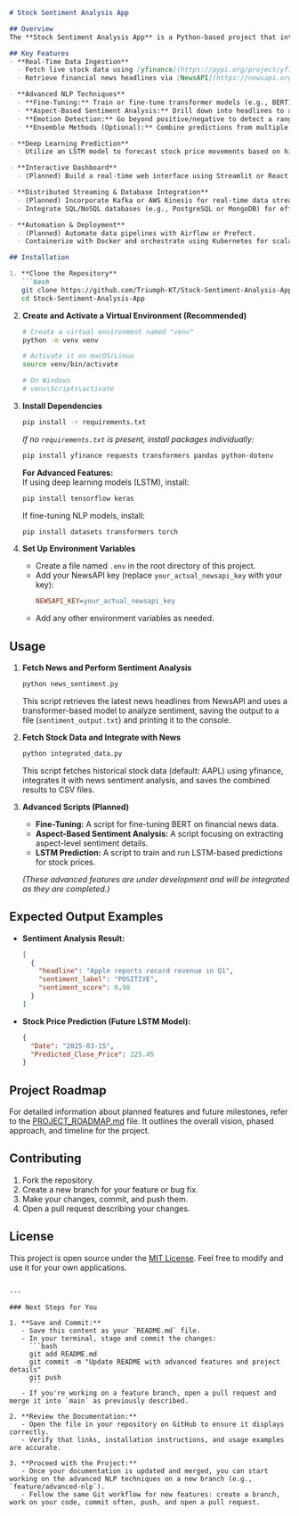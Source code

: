```markdown
# Stock Sentiment Analysis App

## Overview
The **Stock Sentiment Analysis App** is a Python-based project that integrates real-time stock data with advanced NLP techniques to analyze financial news and predict stock market movements. It demonstrates state-of-the-art data ingestion, sentiment and emotion analysis, deep learning prediction, and follows industry best practices such as containerization and automated deployment.

## Key Features
- **Real-Time Data Ingestion**  
  - Fetch live stock data using [yfinance](https://pypi.org/project/yfinance/).  
  - Retrieve financial news headlines via [NewsAPI](https://newsapi.org/).

- **Advanced NLP Techniques**  
  - **Fine-Tuning:** Train or fine-tune transformer models (e.g., BERT) on a domain-specific dataset of financial news for more accurate sentiment analysis.  
  - **Aspect-Based Sentiment Analysis:** Drill down into headlines to analyze sentiments on specific financial aspects such as earnings, management, and market conditions.  
  - **Emotion Detection:** Go beyond positive/negative to detect a range of emotions (e.g., anger, joy, sadness) in news articles.  
  - **Ensemble Methods (Optional):** Combine predictions from multiple models for increased accuracy and robustness.

- **Deep Learning Prediction**  
  - Utilize an LSTM model to forecast stock price movements based on historical data.

- **Interactive Dashboard**  
  - (Planned) Build a real-time web interface using Streamlit or React to visualize data, sentiment analysis, and prediction results.

- **Distributed Streaming & Database Integration**  
  - (Planned) Incorporate Kafka or AWS Kinesis for real-time data streaming.  
  - Integrate SQL/NoSQL databases (e.g., PostgreSQL or MongoDB) for efficient data storage and querying.

- **Automation & Deployment**  
  - (Planned) Automate data pipelines with Airflow or Prefect.  
  - Containerize with Docker and orchestrate using Kubernetes for scalable deployment.

## Installation

1. **Clone the Repository**  
   ```bash
   git clone https://github.com/Triumph-KT/Stock-Sentiment-Analysis-App.git
   cd Stock-Sentiment-Analysis-App
   ```

2. **Create and Activate a Virtual Environment (Recommended)**  
   ```bash
   # Create a virtual environment named "venv"
   python -m venv venv

   # Activate it on macOS/Linux
   source venv/bin/activate

   # On Windows
   # venv\Scripts\activate
   ```

3. **Install Dependencies**  
   ```bash
   pip install -r requirements.txt
   ```
   *If no `requirements.txt` is present, install packages individually:*
   ```bash
   pip install yfinance requests transformers pandas python-dotenv
   ```
   **For Advanced Features:**  
   If using deep learning models (LSTM), install:
   ```bash
   pip install tensorflow keras
   ```
   If fine-tuning NLP models, install:
   ```bash
   pip install datasets transformers torch
   ```

4. **Set Up Environment Variables**  
   - Create a file named `.env` in the root directory of this project.
   - Add your NewsAPI key (replace `your_actual_newsapi_key` with your key):
     ```ini
     NEWSAPI_KEY=your_actual_newsapi_key
     ```
   - Add any other environment variables as needed.

## Usage

1. **Fetch News and Perform Sentiment Analysis**  
   ```bash
   python news_sentiment.py
   ```
   This script retrieves the latest news headlines from NewsAPI and uses a transformer-based model to analyze sentiment, saving the output to a file (`sentiment_output.txt`) and printing it to the console.

2. **Fetch Stock Data and Integrate with News**  
   ```bash
   python integrated_data.py
   ```
   This script fetches historical stock data (default: AAPL) using yfinance, integrates it with news sentiment analysis, and saves the combined results to CSV files.

3. **Advanced Scripts (Planned)**  
   - **Fine-Tuning:** A script for fine-tuning BERT on financial news data.  
   - **Aspect-Based Sentiment Analysis:** A script focusing on extracting aspect-level sentiment details.  
   - **LSTM Prediction:** A script to train and run LSTM-based predictions for stock prices.  

   *(These advanced features are under development and will be integrated as they are completed.)*

## Expected Output Examples

- **Sentiment Analysis Result:**  
  ```json
  [
    {
      "headline": "Apple reports record revenue in Q1",
      "sentiment_label": "POSITIVE",
      "sentiment_score": 0.98
    }
  ]
  ```

- **Stock Price Prediction (Future LSTM Model):**  
  ```json
  {
    "Date": "2025-03-15",
    "Predicted_Close_Price": 225.45
  }
  ```

## Project Roadmap
For detailed information about planned features and future milestones, refer to the [PROJECT_ROADMAP.md](PROJECT_ROADMAP.md) file. It outlines the overall vision, phased approach, and timeline for the project.

## Contributing
1. Fork the repository.  
2. Create a new branch for your feature or bug fix.  
3. Make your changes, commit, and push them.  
4. Open a pull request describing your changes.

## License
This project is open source under the [MIT License](LICENSE). Feel free to modify and use it for your own applications.
```

---

### Next Steps for You

1. **Save and Commit:**  
   - Save this content as your `README.md` file.
   - In your terminal, stage and commit the changes:
     ```bash
     git add README.md
     git commit -m "Update README with advanced features and project details"
     git push
     ```
   - If you're working on a feature branch, open a pull request and merge it into `main` as previously described.

2. **Review the Documentation:**  
   - Open the file in your repository on GitHub to ensure it displays correctly.
   - Verify that links, installation instructions, and usage examples are accurate.

3. **Proceed with the Project:**  
   - Once your documentation is updated and merged, you can start working on the advanced NLP techniques on a new branch (e.g., `feature/advanced-nlp`).
   - Follow the same Git workflow for new features: create a branch, work on your code, commit often, push, and open a pull request.

